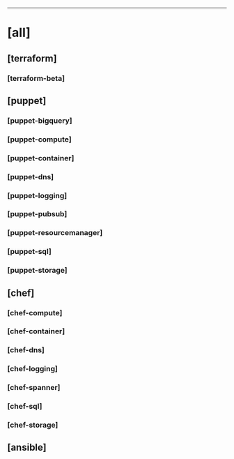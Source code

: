 <!-- A summary of the changes in this commit goes here -->


<!--
Changes per downstream repository.  For each repository that you
expect to have changed, find the [tag] and write your commit
message beneath it.  More-specific tags replace less-specific tags.
For example, if you provide a message under [all], a message under
[puppet], and a message under [puppet-dns], the Terraform repository
will have the resulting commit made using the [all] message, the
Puppet Compute repository will have its commit made using [puppet],
and the Puppet DNS repository will have its commit made using
[puppet-dns].  You can delete unused tags, but you don't need to.

The structure of the PR body is important to our CI system!
The comments can be deleted, but if you want to make the downstream
commits sensible, you'll need to leave the dashed line separating
this PR's changes from the commit messages for downstream commits.
-->

-----------------------------------------------------------------
# [all]
## [terraform]
### [terraform-beta]
## [puppet]
### [puppet-bigquery]
### [puppet-compute]
### [puppet-container]
### [puppet-dns]
### [puppet-logging]
### [puppet-pubsub]
### [puppet-resourcemanager]
### [puppet-sql]
### [puppet-storage]
## [chef]
### [chef-compute]
### [chef-container]
### [chef-dns]
### [chef-logging]
### [chef-spanner]
### [chef-sql]
### [chef-storage]
## [ansible]

